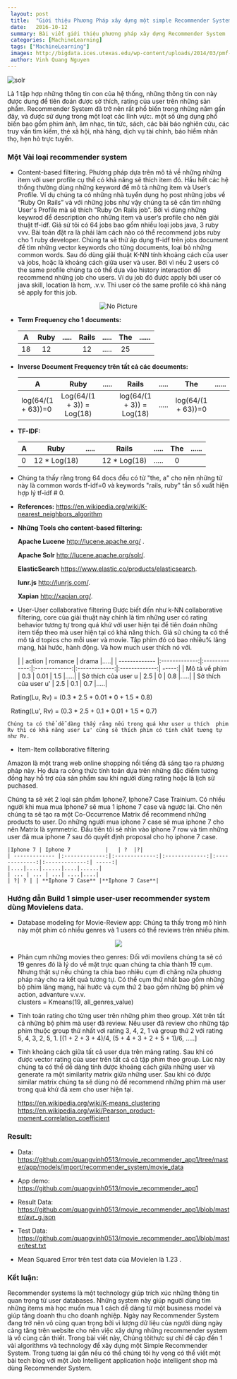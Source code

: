 ```yaml
---
 layout: post
 title:  "Giới thiệu Phương Pháp xây dựng một simple Recommender System dùng Machine Learning."
 date:   2016-10-12
 summary: Bài viết giới thiệu phương pháp xây dựng Recommender System
 categories: [MachineLearning]
 tags: ["MachineLearning"]
 images: http://bigdata.ices.utexas.edu/wp-content/uploads/2014/03/pmf-banner.png
 author: Vinh Quang Nguyen 
---
```

   ![solr](http://bigdata.ices.utexas.edu/wp-content/uploads/2014/03/pmf-banner.png)

Là 1 tập hợp những thông tin con của hệ thống, những thông tin con này được dung để tiên đoán được sở thích, rating của user trên những sản phẩm. Recommender System đã trở nên rất phổ biến trong những năm gần đây, và được sử dụng trong một loạt các lĩnh vực:. một số ứng dụng phổ biến bao gồm phim ảnh, âm nhạc, tin tức, sách, các bài báo nghiên cứu, các truy vấn tìm kiếm, thẻ xã hội, nhà hàng, dịch vụ tài chính, bảo hiểm nhân thọ, hẹn hò trực tuyến.

### Một Vài loại recommender system
- Content-based filtering.
Phương pháp dựa trên mô tả về những những item với user profile cụ thể có khả năng sẽ thích item đó. Hầu hết các hệ thống thường dùng những keyword để mô tả những item và User’s Profile. Ví dụ chúng ta có những nhà tuyển dụng họ post những jobs về “Ruby On Rails” và với những jobs như vậy chúng ta sẽ cần tìm những User's Profile mà sẽ thích “Ruby On Rails job”.  Bởi vì dùng những keywrod để description cho những item và user’s profile cho nên giải thuật tf-idf. Giả sử tôi có 64 jobs bao gồm nhiều loại jobs java, 3 ruby vvv. Bài toán đặt ra là phải làm cách nào có thể recommend jobs ruby cho 1 ruby developer. Chúng ta sẽ thử áp dụng tf-idf trên jobs document để tìm những vector keywords cho từng documents, loại bỏ những common words. Sau đó dùng giải thuật K-NN tính khoảng cách của user và jobs, hoặc là khoảng cách giữa user và user. Bởi vì nếu 2 users có the same profile chúng ta có thể dựa vào history interaction để recommend những job cho users. Ví dụ job đó được apply bởi user có java skill, location là hcm, .v.v. Thì user có the same profile có khả năng sẽ apply for this job.
<p align="center">
  <img src="https://cloud.githubusercontent.com/assets/6763141/19277707/d999a4c0-9004-11e6-9456-18e2207003a0.png?raw=true" alt="No Picture"/>
</p>

 - **Term Frequency cho 1 documents:**

    | A        | Ruby           | .....  | Rails  |.....|The|......|
    | ------------- |:-------------:|:-------------:|:-------------:|:-------------:|:-------------:| -----:|
    | 18      | 12 |  | 12 |.....|25|   |
 - **Inverse Document Frequency trên tất cả các documents:**

    | A        | Ruby           | .....  | Rails  |.....|The|......|
    | ------------- |:-------------:|:-------------:|:-------------:|:-------------:|:-------------:| -----:|
    | log(64/(1 + 63))=0      | Log(64/(1 + 3)) = Log(18)|    | log(64/(1 + 3)) = Log(18) |.....|log(64/(1 + 63))=0|   |

 - **TF-IDF:**

    | A        | Ruby           | .....  | Rails  |.....|The|......|
    | ------------- |:-------------:|:-------------:|:-------------:|:-------------:|:-------------:| -----:|
    | 0      | 12 * Log(18) |  | 12 * Log(18) |.....|0|   |

 - Chúng ta thấy rằng trong 64 docs đều có từ "the, a" cho nên những từ này là common words tf-idf=0 và keywords "rails, ruby" tần số xuất hiện hợp lý tf-idf # 0.

 - **References:**
   https://en.wikipedia.org/wiki/K-nearest_neighbors_algorithm

 - **Những Tools cho content-based filtering:**

    **Apache Lucene** http://lucene.apache.org/ .

    **Apache Solr** http://lucene.apache.org/solr/.

    **ElasticSearch** https://www.elastic.co/products/elasticsearch.

    **lunr.js** http://lunrjs.com/.

    **Xapian** http://xapian.org/.

- User-User collaborative filtering
Được biết đến như k-NN collaborative filtering, core của giải thuật này chính là tìm những user có rating behavior tương tự trong quá khứ với user hiện tại để tiên đoán những item tiếp theo mà user hiện tại có khả năng thích. Giả sử chúng ta có thể mô tả d topics cho mỗi user và movie. Tập phim đó có bao nhiêu% lãng mạng, hài hước, hành động. Và how much user thích nó với.

    |         | action           | romance | drama  |.....|
    | ------------- |:-------------:|:-------------:|:-------------:|:-------------:|:-------------:| -----:|
    | Mô tả về phim     | 0.3 | 0.01  | 1.5 |.....|
    | Sở thích của user u     | 2.5 | 0  | 0.8 |.....|
    | Sở thích của user u'     | 2.5 | 0.1  | 0.7 |.....|

    Rating(Lu, Rv) = (0.3 * 2.5 + 0.01 * 0 + 1.5 * 0.8) 

    Rating(Lu', Rv) = (0.3 * 2.5 + 0.1 * 0.01 + 1.5 * 0.7)

    Chúng ta có thể dễ dàng thấy rằng nếu trong quá khư user u thích  phim Rv thì có khả năng user Lu' cũng sẽ thích phim có tính chất tương tự như Rv.

- Item-Item collaborative filtering
<p>
Amazon là một trang web online shopping nổi tiếng đã sáng tạo ra phương pháp này. Họ đưa ra công thức tính toán dựa trên những đặc điểm tương đồng hay hỗ trợ của sản phẩm sau khi người dùng rating hoặc là lịch sử puchased.
</p>
<p>
Chúng ta sẽ xét 2 loại sản phẩm Iphone7, Iphone7 Case Trainium. Có nhiều người khi mua mua Iphone7 sẽ mua 1 iphone 7 case và ngược lại. Cho nên chúng ta sẽ tạo ra một Co-Occurrence Matrix để recommend những products to user.  Do những người mua iphone 7 case sẽ mua iphone 7 cho nên Matrix là symmetric. Đầu tiên tôi sẽ nhìn vào iphone 7 row và tìm những user đã mua iphone 7 sau đó quyết định proposal cho họ iphone 7 case.
</p>

    |Iphone 7 | Iphone 7           |   | ?  |?|
    | ------------- |:-------------:|:-------------:|:-------------:|:-------------:|:-------------:| -----:|
    |....|....|......|....|......|
    | ... | ... | ...| ....|....|
    | ?| ? | | **Iphone 7 Case** |**Iphone 7 Case**|

### Hướng dẫn Build 1 simple user-user recommender system dùng Movielens data.
- Database modeling for Movie-Review app: Chúng ta thấy trong mô hình này một phim có nhiều genres và 1 users có thể reviews trên nhiều phim.

<p align="center">
<img src="https://cloud.githubusercontent.com/assets/6763141/19292931/fd911b2a-9049-11e6-8232-a6d65eb117ae.png" />
</p>

- Phân cụm những movies theo genres:
Đối với movilens chúng ta sẽ có 19 genres đó là lý do về mặt trực quan chúng ta chia thành 19 cụm. Nhưng thật sự nếu chúng ta chia bao nhiêu cụm đi chăng nữa phương pháp này cho ra kết quả tương tự. Có thể cụm thứ nhất bao gồm những bộ phim lãng mạng, hài hước và cụm thứ 2 bao gồm những bộ phim về action, advanture v.v.v.  
clusters = Kmeans(19, all_genres_value)
- Tính toán rating cho từng user trên những phim theo group.
Xét trên tất cả những bộ phim mà user đã review. Nếu user đã review cho những tập phim thuộc group thứ nhất vơi rating 3, 4, 2, 1 và group thứ 2 với rating 5, 4, 3,  2, 5,  1.
[(1 + 2 + 3 + 4)/4, (5 + 4 + 3 + 2 + 5 + 1)/6, …..]
- Tính khoảng cách giữa tất cả user dựa trên mảng rating.
Sau khi có được vector rating của user trên tất cả cả tập phim theo group. Lúc này chúng ta có thể dễ dàng tính được khoảng cách giữa những user và generate ra một similarity matrix giữa những user. Sau khi có được similar matrix chúng ta sẽ dùng nó để recommend những phim mà user trong quá khứ đã xem cho user hiện tại.

    https://en.wikipedia.org/wiki/K-means_clustering
    https://en.wikipedia.org/wiki/Pearson_product-moment_correlation_coefficient

### Result:

- Data: https://github.com/quangvinh0513/movie_recommender_app1/tree/master/app/models/import/recommender_system/movie_data

- App demo: https://github.com/quangvinh0513/movie_recommender_app1

- Result Data: https://github.com/quangvinh0513/movie_recommender_app1/blob/master/avr_g.json

- Test Data: https://github.com/quangvinh0513/movie_recommender_app1/blob/master/test.txt

- Mean Squared Error trên test data của Movielen là 1.23 .

### Kết luận:
Recommender systems là một technology giúp trích xúc những thông tin quan trọng từ user databases. Những system này giúp người dùng tìm những items mà học muốn mua 1 cách dễ dàng từ một business model và giúp tăng doanh thu cho doanh nghiệp. Ngày nay Recommender System đang trở nên vô cùng quan trọng bởi vì lượng dữ liệu của người dùng ngày càng tăng trên website cho nên việc xây dựng những recommender system là vô cùng cần thiết.
Trong bài viết này, Chúng tôithực sự chỉ đề cập đến 1 vài algorithms và technology để xây dựng một Simple Recommender System. Trong tương lai gần nếu có thể  chúng tôi hy vọng có thể viết một bài tech blog với một Job Intelligent application hoặc intelligent shop mà dùng Recommender System.


